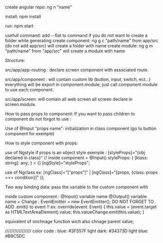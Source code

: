 create angular repo: 
ng n "name"

install:
npm install

run:
npm start

usefull command:
add --flat to command if you do not want to create a folder while generating
create component: ng g c "path/name" from app/src (do not add app/src) will create a folder with name
create module: ng g m "path/name" from "app/src" will create a module with name

Structure:

src/app/app-routing : declare screen component with associated route.

src/app/component : will contain custom lib (button, input, switch, ect...) everything will be export in component.module, just call component module to use each component.

src/app/screen: will contain all web screen all screen declare in screen.module.

How to pass props to component:
If you want to pass children to component do not forgot to use : <ng-content>

Use of @Input "props name": initialization in class component (go tu button component for exemple)

How to style component with props:

use of Ngstyle if props is an object style exemple : [styleProps]="{obj declared in class}" // inside component =  @Input() styleProps: { [klass: string]: any; } = {} [ngStyle]="styleProps";

use of Ngclass ex: [ngClass]="["props"]" | [ngClass]="[props, {class: props === condition}]" ();

Two way binding data:
pass the variable to the custom component with

inside custom component :
@Input() variable name
@Output() variable name + Change : EventEmitter<type of varibale> = new EventEmitter<type of variable>();
DO NOT FORGET TO ADD .emit() to event !!
ex: 
override(event: Event) {
    this.value = (event.target as HTMLTextAreaElement).value;
    this.valueChange.emit(this.value);
  }

equivalent of onchnage function wich also chnage parent value;

/////////////////
color code : blue: #3F557F
light dark: #34373D
light blue: #B9C5DC